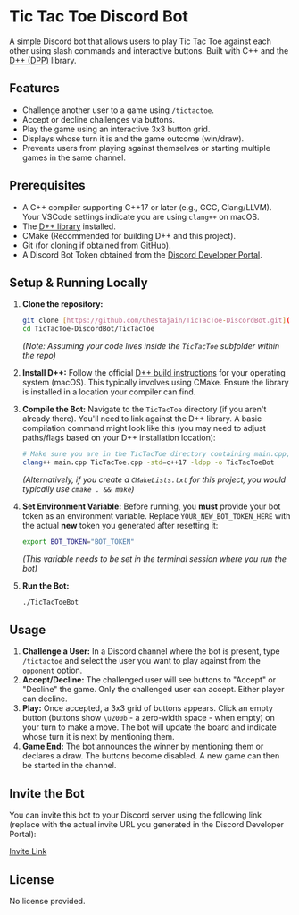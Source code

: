 # Tic Tac Toe Discord Bot

A simple Discord bot that allows users to play Tic Tac Toe against each other using slash commands and interactive buttons. Built with C++ and the [D++ (DPP)](https://dpp.dev/) library.

## Features

* Challenge another user to a game using `/tictactoe`.
* Accept or decline challenges via buttons.
* Play the game using an interactive 3x3 button grid.
* Displays whose turn it is and the game outcome (win/draw).
* Prevents users from playing against themselves or starting multiple games in the same channel.

## Prerequisites

* A C++ compiler supporting C++17 or later (e.g., GCC, Clang/LLVM). Your VSCode settings indicate you are using `clang++` on macOS.
* The [D++ library](https://dpp.dev/build.html) installed.
* CMake (Recommended for building D++ and this project).
* Git (for cloning if obtained from GitHub).
* A Discord Bot Token obtained from the [Discord Developer Portal](https://discord.com/developers/applications).

## Setup & Running Locally

1.  **Clone the repository:**
    ```bash
    git clone [https://github.com/Chestajain/TicTacToe-DiscordBot.git](https://github.com/Chestajain/TicTacToe-DiscordBot.git)
    cd TicTacToe-DiscordBot/TicTacToe
    ```
    *(Note: Assuming your code lives inside the `TicTacToe` subfolder within the repo)*

2.  **Install D++:** Follow the official [D++ build instructions](https://dpp.dev/build.html) for your operating system (macOS). This typically involves using CMake. Ensure the library is installed in a location your compiler can find.

3.  **Compile the Bot:** Navigate to the `TicTacToe` directory (if you aren't already there). You'll need to link against the D++ library. A basic compilation command might look like this (you may need to adjust paths/flags based on your D++ installation location):
    ```bash
    # Make sure you are in the TicTacToe directory containing main.cpp, etc.
    clang++ main.cpp TicTacToe.cpp -std=c++17 -ldpp -o TicTacToeBot
    ```
    *(Alternatively, if you create a `CMakeLists.txt` for this project, you would typically use `cmake . && make`)*

4.  **Set Environment Variable:** Before running, you **must** provide your bot token as an environment variable. Replace `YOUR_NEW_BOT_TOKEN_HERE` with the actual **new** token you generated after resetting it:
    ```bash
    export BOT_TOKEN="BOT_TOKEN"
    ```
    *(This variable needs to be set in the terminal session where you run the bot)*

5.  **Run the Bot:**
    ```bash
    ./TicTacToeBot
    ```

## Usage

1.  **Challenge a User:** In a Discord channel where the bot is present, type `/tictactoe` and select the user you want to play against from the `opponent` option.
2.  **Accept/Decline:** The challenged user will see buttons to "Accept" or "Decline" the game. Only the challenged user can accept. Either player can decline.
3.  **Play:** Once accepted, a 3x3 grid of buttons appears. Click an empty button (buttons show `\u200b` - a zero-width space - when empty) on your turn to make a move. The bot will update the board and indicate whose turn it is next by mentioning them.
4.  **Game End:** The bot announces the winner by mentioning them or declares a draw. The buttons become disabled. A new game can then be started in the channel.

## Invite the Bot

You can invite this bot to your Discord server using the following link (replace with the actual invite URL you generated in the Discord Developer Portal):

[Invite Link](https://discord.com/oauth2/authorize?client_id=1427666307515551866&permissions=68608&integration_type=0&scope=bot+applications.commands)

## License

No license provided.